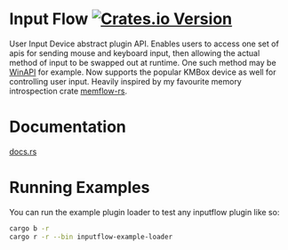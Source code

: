 # Input Flow [![Crates.io Version](https://img.shields.io/crates/v/inputflow)](https://crates.io/crates/inputflow)

User Input Device abstract plugin API. Enables users to access one set of apis for sending mouse and keyboard input, then allowing the actual method of input to be swapped out at runtime. One such method may be [WinAPI](https://learn.microsoft.com/en-us/windows/win32/learnwin32/mouse-movement) for example. Now supports the popular KMBox device as well for controlling user input. Heavily inspired by my favourite memory introspection crate [memflow-rs](https://github.com/memflow/memflow).

# Documentation
[docs.rs](https://docs.rs/inputflow/latest/inputflow/)

# Running Examples
You can run the example plugin loader to test any inputflow plugin like so:
```bash
cargo b -r
cargo r -r --bin inputflow-example-loader
```
